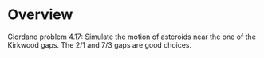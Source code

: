 # Overview

Giordano problem 4.17: Simulate the motion of asteroids near the one of the Kirkwood gaps. The 2/1 and 7/3 gaps are good choices. 